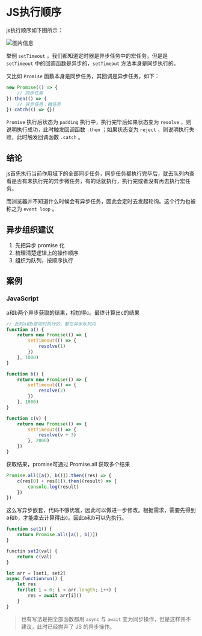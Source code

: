 # JS执行顺序

js执行顺序如下图所示：

![图片信息](https://s1.ax1x.com/2023/05/13/p96gyR0.png)

举例 `setTimeout` ，我们都知道定时器是异步任务中的宏任务，但是是 `setTimeout` 中的回调函数是异步的，`setTimeout` 方法本身是同步执行的。

又比如 `Promise` 函数本身是同步任务，其回调是异步任务，如下：

```js
new Promise(() => {
    // 同步任务
}).then(() => {
    // 异步任务：微任务
}).catch(() => {})
```

`Promise` 执行后状态为 `padding` 执行中，执行完毕后如果状态变为 `resolve` ，则说明执行成功，此时触发回调函数 `.then` ；如果状态变为 `reject` ，则说明执行失败，此时触发回调函数 `.catch` 。

## 结论

js首先执行当前作用域下的全部同步任务，同步任务都执行完毕后，就去队列内查看是否有未执行完的异步微任务，有的话就执行，执行完或者没有再去执行宏任务。

而浏览器并不知道什么时候会有异步任务，因此会定时去发起轮询。这个行为也被称之为 `event loop` 。

## 异步组织建议

1. 先把异步 promise 化
2. 梳理清楚逻辑上的操作顺序
3. 组织为队列，按顺序执行

## 案例

### JavaScript

a和b两个异步获取的结果，相加得c。最终计算出c的结果

```js
// 此时a和b是同时执行的，都在异步队列内
function a() {
    return new Promise(() => {
        setTimeout(() => {
            resolve(1)
        })
    }, 1000)
}

function b() {
    return new Promise(() => {
        setTimeout(() => {
            resolve(2)
        })
    }, 1000)
}

function c(v) {
    return new Promise(() => {
        setTimeout(() => {
            resolve(v + 3)
        }, 2000)
    })
}
```

获取结果，promise可通过 Promise.all 获取多个结果

```js
Promise.all([a(), b()]).then((res) => {
    c(res[0] + res[1]).then((result) => {
        console.log(result)
    })
})
```

这么写异步嵌套，代码不够优雅，因此可以做进一步修改。根据需求，需要先得到a和b，才能拿去计算得出c。因此a和b可以先执行。

```js
function set1() {
    return Promise.all([a(), b()])
}

functin set2(val) {
    return c(val)
}

let arr = [set1, set2]
async functionrun() {
    let res
    for(let i = 0; i < arr.length; i++) {
        res = await arr[i]()
    }
}
```

> 也有写法是把全部函数都用 `async` 与 `await` 变为同步操作，但是这样并不建议，此时已经抛弃了 JS 的异步操作。

